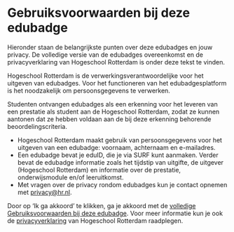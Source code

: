 # Gebruiksvoorwaarden bij deze edubadge

Hieronder staan de belangrijkste punten over deze edubadges en jouw privacy. De volledige versie van de edubadges overeenkomst en de privacyverklaring van Hogeschool Rotterdam is onder deze tekst te vinden.

Hogeschool Rotterdam is de verwerkingsverantwoordelijke voor het uitgeven van edubadges. Voor het functioneren van het edubadgesplatform is het noodzakelijk om persoonsgegevens te verwerken.

Studenten ontvangen edubadges als een erkenning voor het leveren van een prestatie als student aan de Hogeschool Rotterdam, zodat ze kunnen aantonen dat ze hebben voldaan aan de bij deze erkenning behorende beoordelingscriteria.

* Hogeschool Rotterdam maakt gebruik van persoonsgegevens voor het uitgeven van een edubadge: voornaam, achternaam en e-mailadres.
* Een edubadge bevat je eduID, die je via SURF kunt aanmaken. Verder bevat de edubadge informatie zoals het tijdstip van uitgifte, de uitgever (Hogeschool Rotterdam) en informatie over de prestatie, onderwijsmodule en/of leeruitkomst.
* Met vragen over de privacy rondom edubadges kun je contact opnemen met [privacy@hr.nl](mailto:privacy@hr.nl).

Door op ‘Ik ga akkoord’ te klikken, ga je akkoord met de [volledige Gebruiksvoorwaarden bij deze edubadge](https://raw.githubusercontent.com/edubadges/privacy/master/hogeschool-rotterdam/edubadges-formal-terms-nl.md). Voor meer informatie kun je ook de [privacyverklaring](https://hint.hr.nl/nl/HR/Over-de-HR/Rechten-en-plichten/Gebruik-persoonsgegevens/) van Hogeschool Rotterdam raadplegen.

